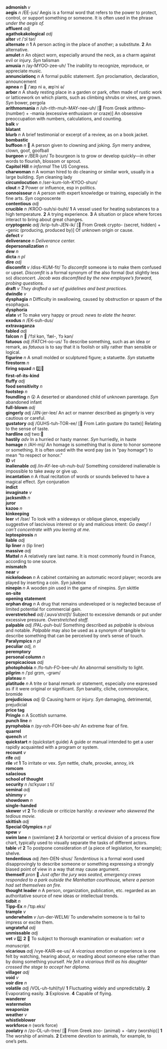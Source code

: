 __admonish__ _v_  
__aegis__ _n_ /EE-jus/ Aegis is a formal word that refers to the power to protect, control, or support something or someone. It is often used in the phrase _under the aegis of._  
__affluent__ _adj_  
__agathokakological__ _adj_  
__alter__ _vt_ /ˈɔl tər/  
__alternate__ _n_ __1__ A person acting in the place of another; a substitute. __2__ An alternative.  
__amulet__ _n_ An object worn, especially around the neck, as a charm against evil or injury. _Syn_ talisman  
__amusia__ _n_ /ay-MYOO-zee-uh/ The inability to recognize, reproduce, or appreciate music.  
__annunciationç__ _n_ A formal public statement. _Syn_ proclamation, declaration, announcement  
__apnea__ _n_ :mega: /ˈæp ni ə, æpˈni ə/  
__arbor__ _n_ A shady resting place in a garden or park, often made of rustic work or latticework on which plants, such as climbing shrubs or vines, are grown. _Syn_ bower, pergola  
__arithmomania__ _n_ /uh-rith-muh-MAY-nee-uh/ [:scroll: From Greek arithmo- (number) + -mania (excessive enthusiasm or craze)] An obsessive preoccupation with numbers, calculations, and counting.  
__balk__ _v_  
__blatant__  
__blurb__ _n_ A brief testimonial or excerpt of a review, as on a book jacket.  
__bombastic__  
__buffoon__ _n_ :dart: A person given to clowning and joking. _Syn_ merry andrew, clown, goof, goofball  
__burgeon__ _v_ /BER-jun/ To bourgeon is to grow or develop quickly—in other words to flourish, blossom or sprout.  
__Capitol Hill__ _n_ _informal_ The US Congress.  
__charwoman__ _n_ A woman hired to do cleaning or similar work, usually in a large building. _Syn_ cleaning lady  
__circumlocution__ _n_ /ser-kum-loh-KYOO-shun/  
__clout__ _n_ __2__ Power or influence, esp in politics.  
__connoisseur__ _n_ A person with expert knowledge or training, especially in the fine arts. _Syn_ cognoscente  
__contentious__ _adj_  
__crucible__ _n_ /KROO-suh/si-buhl/ __1__ A vessel used for heating substances to a high temperature. __2__ A trying experience. __3__ A situation or place where forces interact to bring about great changes.  
__cryptogenic__ _adj_ /krip-tuh-JEN-ik/ [:scroll: From Greek crypto- (secret, hidden) + -genic (producing, produced by)] Of unknown origin or cause.  
__defect__ _v_  
__deliverance__ _n_ _Deliverance center._  
__depersonalization__ _n_  
__dew__ _n_  
__dicta__ _n pl_  
__dire__ _adj_  
__discomfit__ _v_ /diss-KUM-fit/ To _discomfit_ someone is to make them confused or upset. _Discomfit_ is a formal synonym of the also formal (but slightly less so) _disconcert._ _Jacob was discomfited by the new employee’s forward, probing questions._  
__draft__ _v_ _They drafted a set of guidelines and best practices._  
__dwindle__ _v_  
__dysphagia__ _n_ Difficulty in swallowing, caused by obstruction or spasm of the esophagus.  
__dysphoria__  
__elate__ _vt_ To make very happy or proud: _news to elate the hearer._  
__exodus__ _n_ /EK-suh-dus/  
__extravaganza__  
__fabled__ _adj_  
__falcon__ _n_ :mega: /ˈfɔl kən, ˈfæl-, ˈfɔ kən/  
__fatuous__ _adj_ /FATCH-oo-us/ To describe something, such as an idea or remark, as _fatuous_ is to say that it is foolish or silly rather than sensible or logical.  
__figurine__ _n_ A small molded or sculptured figure; a statuette. _Syn_ statuette  
__firestorm__ _n_  
__firing squad__ _n_ :two::hammer:  
__first-of-its-kind__  
__fluffy__ _adj_  
__food sensitivity__ _n_  
__footstep__ _n_  
__foundling__ _n_ :astonished: A deserted or abandoned child of unknown parentage. _Syn_ abandoned infant  
__full-blown__ _adj_  
__gingerly__ _adj_ /JIN-jer-lee/ An act or manner described as gingerly is very cautious or careful.  
__gustatory__ _adj_ /GUHS-tuh-TOR-ee/ [:scroll: From Latin gustare (to taste)] Relating to the sense of taste.  
__hardline__ _adj_ two::hammer:  
__hastily__ _adv_ In a hurried or hasty manner. _Syn_ hurriedly, in haste  
__homage__ _n_ /AH-mij/ An homage is something that is done to honor someone or something. It is often used with the word pay (as in “pay homage”) to mean “to respect or honor.”  
__ID__ _vt_  
__inalienable__ _adj_ /in-AY-lee-uh-nuh-bul/ Something considered inalienable is impossible to take away or give up.  
__incantation__ _n_ A ritual recitation of words or sounds believed to have a magical effect. _Syn_ conjuration  
‌__indict__  
__invaginate__ _v_  
__jacksmith__ _n_  
__juror__  
__kazoo__ _n_  
__kinkeeping__  
__leer__ _vt_ /lɪər/ To look with a sideways or oblique glance, especially suggestive of lascivious interest or sly and malicious intent: _Go away! I can’t concentrate with you leering at me._  
__leptospirosis__ _n_  
__liable__ _adj_  
__lip liner__ _n_ (lip liner)  
__massive__ _adj_  
__Mattel__ _n_ A relatively rare last name. It is most commonly found in France, according to one source.  
__mismatch__  
__near__ _v_  
__nickelodeon__ _n_ A cabinet containing an automatic record player; records are played by inserting a coin. _Syn_ jukebox  
__ninepin__ _n_ A wooden pin used in the game of ninepins. _Syn_ skittle  
__on-site__  
__opening statement__  
__orphan drug__ _n_ A drug that remains undeveloped or is neglected because of limited potential for commercial gain.  
__overstretched__ _adj_ /ˌəʊvəˈstrɛtʃt/ Subject to excessive demands or put under excessive pressure. _Overstretched staff._  
__palpable__ _adj_ /PAL-puh-bul/ Something described as _palpable_ is obvious and notable. _Palpable_ may also be used as a synonym of tangible to describe something that can be perceived by one’s sense of touch.  
__Paralympics__ _n pl_  
__peculiar__ _adj, n_  
__peremptory__  
__personal column__ _n_  
__perspicacious__ _adj_  
__photophobia__ _n_ /fo-tuh-FO-bee-uh/ An abnormal sensitivity to light.  
‌__pilgrim__ _n_ /ˈpɪl grɪm, -grəm/  
__plateau__ _n_  
__platitude__ _n_ A trite or banal remark or statement, especially one expressed as if it were original or significant. _Syn_ banality, cliche, commonplace, bromide  
__prejudicious__ _adj_ :astonished: Causing harm or injury. _Syn_ damaging, detrimental, prejudicial  
__price tag__  
__Pringle__ _n_ A Scottish surname.  
__punch line__ _n_  
__pyrophobia__ _n_ /py-roh-FOH-bee-uh/ An extreme fear of fire.  
__quarrel__  
__quench__ _vt_  
__quickstart__ _n_ (quickstart guide) A guide or manual intended to get a user rapidly acquainted with a program or system.  
__recount__ _v_  
__rife__ _adj_  
__rile__ _vt_ __1__ To irritate or vex. _Syn_ nettle, chafe, provoke, annoy, irk  
__romcom__  
__salacious__  
__school of thought__  
__security__ _n_ /sɪˈkyʊər ɪ ti/  
__seminal__ _adj_  
__shimmy__ _v_  
__showdown__ _n_  
__single-handed__  
__skewer__ _vt_ __2__ To ridicule or criticize harshly: _a reviewer who skewered the tedious movie._  
__skittish__ _adj_  
__Special Olympics__ _n pl_  
__spew__ _v_  
__swim lane__ _n_ (swimlane) __2__ A horizontal or vertical division of a process flow chart, typically used to visually separate the tasks of different actors.  
__table__ _vt_ __2__ To postpone consideration of (a piece of legislation, for example); shelve.  
__tendentious__ _adj_ /ten-DEN-shus/ _Tendentious_ is a formal word used disapprovingly to describe someone or something expressing a strongly biased point of view in a way that may cause argument.  
__themself__ _pron_ :dart: _Just after the jury was seated, emergency crews responded to a park outside the Manhattan courthouse, where a person had set themselves on fire._  
__thought leader__ _n_ A person, organization, publication, etc. regarded as an authoritative source of new ideas or intellectual trends.  
__tidbit__ _n_  
__Tipp-Ex__ _n_ /ˈtɪp.eks/  
__trample__ _v_  
__underwhelm__ _v_ /un-der-WELM/ To underwhelm someone is to fail to impress or excite them.  
__ungrateful__ _adj_  
__unmissable__ _adj_  
__vet__ _v_ :two: __2__ :dart: To subject to thorough examination or evaluation: _vet a manuscript._  
__vicarious__ _adj_ /vye-KAIR-ee-us/ A _vicarious_ emotion or experience is one felt by watching, hearing about, or reading about someone else rather than by doing something yourself. _He felt a vicarious thrill as his daughter crossed the stage to accept her diploma._  
__villager__ _adj_  
__void__ _v_  
__voir dire__ _n_  
__volatile__ _adj_ /VOL-uh-tuhl/tyl/ __1__ Fluctuating widely and unpredictably. __2__ Evaporating easily. __3__ Explosive. __4__ Capable of flying.  
__wanderer__  
__watermelon__  
__weaponize__  
__weather__ _v_  
__whistleblower__  
__workforce__ _n_ (work force)  
__zoolatry__ _n_ /zo-OL-uh-tree/ [:scroll: From Greek zoo- (animal) + -latry (worship)] __1__ The worship of animals. __2__ Extreme devotion to animals, for example, to one’s pets.  